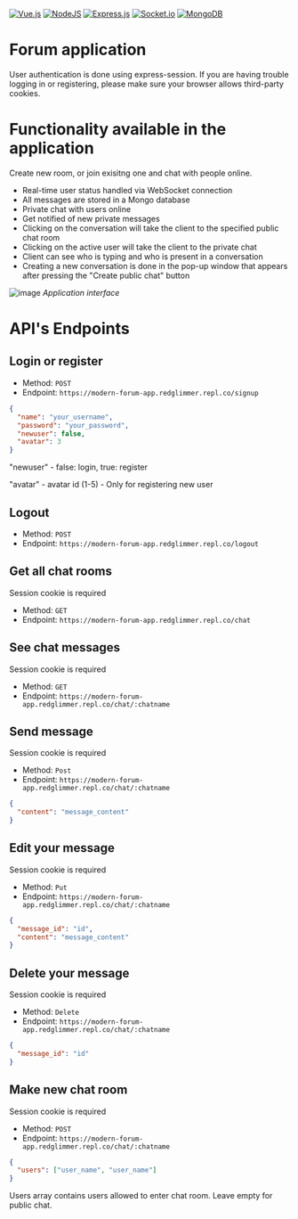 [![Vue.js](https://img.shields.io/badge/vuejs-%2335495e.svg?style=for-the-badge&logo=vuedotjs&logoColor=white)](#) [![NodeJS](https://img.shields.io/badge/node.js-6DA55F?style=for-the-badge&logo=node.js&logoColor=white)](#) [![Express.js](https://img.shields.io/badge/express.js-%23404d59.svg?style=for-the-badge&logo=express&logoColor=white)](#) [![Socket.io](https://img.shields.io/badge/Socket.io-black?style=for-the-badge&logo=socket.io&badgeColor=white)](#) [![MongoDB](https://img.shields.io/badge/MongoDB-%234ea94b.svg?style=for-the-badge&logo=mongodb&logoColor=white)](#)
# Forum application

User authentication is done using express-session.
If you are having trouble logging in or registering, please make sure your browser allows third-party cookies.

# Functionality available in the application

Create new room, or join exisitng one and chat with people online.
* Real-time user status handled via WebSocket connection
* All messages are stored in a Mongo database
* Private chat with users online
* Get notified of new private messages
* Clicking on the conversation will take the client to the specified public chat room
* Clicking on the active user will take the client to the private chat
* Client can see who is typing and who is present in a conversation
* Creating a new conversation is done in the pop-up window that appears after pressing the "Create public chat" button

![image](https://github.com/SzyJar/modern-forum-application/assets/107247457/b254ea82-ddac-46c4-9e21-c8166009fb91)
*Application interface*

# API's Endpoints
## Login or register
- Method: `POST`
- Endpoint: `https://modern-forum-app.redglimmer.repl.co/signup`
```json
{
  "name": "your_username",
  "password": "your_password",
  "newuser": false,
  "avatar": 3
}
```
"newuser" - false: login, true: register

"avatar" - avatar id (1-5) - Only for registering new user
## Logout
- Method: `POST`
- Endpoint: `https://modern-forum-app.redglimmer.repl.co/logout`
## Get all chat rooms
Session cookie is required
- Method: `GET`
- Endpoint: `https://modern-forum-app.redglimmer.repl.co/chat`
## See chat messages
Session cookie is required
- Method: `GET`
- Endpoint: `https://modern-forum-app.redglimmer.repl.co/chat/:chatname`
## Send message
Session cookie is required
- Method: `Post`
- Endpoint: `https://modern-forum-app.redglimmer.repl.co/chat/:chatname`
```json
{
  "content": "message_content"
}
```
## Edit your message
Session cookie is required
- Method: `Put`
- Endpoint: `https://modern-forum-app.redglimmer.repl.co/chat/:chatname`
```json
{
  "message_id": "id",
  "content": "message_content"
}
```
## Delete your message
Session cookie is required
- Method: `Delete`
- Endpoint: `https://modern-forum-app.redglimmer.repl.co/chat/:chatname`
```json
{
  "message_id": "id"
}
```
## Make new chat room
Session cookie is required
- Method: `POST`
- Endpoint: `https://modern-forum-app.redglimmer.repl.co/chat/:chatname`
```json
{
  "users": ["user_name", "user_name"]
}
```
Users array contains users allowed to enter chat room. Leave empty for public chat.
